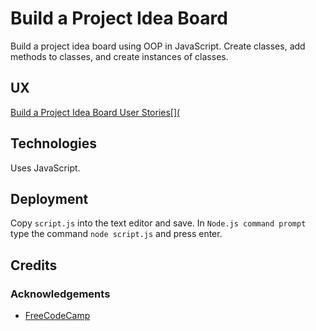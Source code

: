 # Build a Project Idea Board

Build a project idea board using OOP in JavaScript.  Create classes, add methods to classes, and create instances of classes.

## UX

[Build a Project Idea Board User Stories[](](https://www.freecodecamp.org/learn/full-stack-developer/lab-project-idea-board/build-a-project-idea-board)

## Technologies

Uses JavaScript.

## Deployment

Copy `script.js` into the text editor and save.  In `Node.js command prompt` type the command `node script.js` and press enter.

## Credits

### Acknowledgements

- [FreeCodeCamp](https://www.freecodecamp.org)

